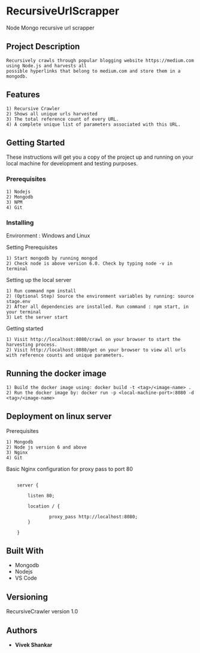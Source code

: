 # RecursiveUrlScrapper

Node Mongo recursive url scrapper

## Project Description
```
Recursively crawls through popular blogging website https://medium.com using Node.js and harvests all
possible hyperlinks that belong to medium.com and store them in a mongodb.
```

## Features

	1) Recursive Crawler
	2) Shows all unique urls harvested
    3) The total reference count of every URL.
    4) A complete unique list of parameters associated with this URL.

## Getting Started

These instructions will get you a copy of the project up and running on your local machine for development and testing purposes.

### Prerequisites

	1) Nodejs
	2) Mongodb
	3) NPM
	4) Git

### Installing

Environment : Windows and Linux

Setting Prerequisites

```
1) Start mongodb by running mongod
2) Check node is above version 6.0. Check by typing node -v in terminal
```

Setting up the local server

```
1) Run command npm install
2) (Optional Step) Source the environment variables by running: source stage.env
2) After all dependencies are installed. Run command : npm start, in your terminal
3) Let the server start
```

Getting started

```
1) Visit http://localhost:8080/crawl on your browser to start the harvesting process.
2) Visit http://localhost:8080/get on your browser to view all urls with reference counts and unique parameters.
```

## Running the docker image

```
1) Build the docker image using: docker build -t <tag>/<image-name> .
2) Run the docker image by: docker run -p <local-machine-port>:8080 -d <tag>/<image-name>
```

## Deployment on linux server

Prerequisites

```
1) Mongodb
2) Node js version 6 and above
3) Nginx
4) Git
```

Basic Nginx configuration for proxy pass to port 80

```

	server {

	    listen 80;

	    location / {

	            proxy_pass http://localhost:8080;
	    }

	}

```

## Built With

* Mongodb
* Nodejs
* VS Code

## Versioning

RecursiveCrawler version 1.0

## Authors

* **Vivek Shankar** 